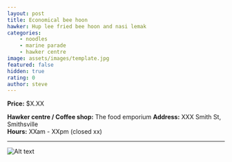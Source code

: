 ```yaml
---
layout: post
title: Economical bee hoon
hawker: Hup lee fried bee hoon and nasi lemak 
categories: 
    - noodles
    - marine parade
    - hawker centre
image: assets/images/template.jpg
featured: false
hidden: true
rating: 0
author: steve
---
```



**Price:** $X.XX  

**Hawker centre / Coffee shop:** The food emporium
**Address:** XXX Smith St, Smithsville  
**Hours:** XXam - XXpm (closed xx)  

***  

![Alt text](/assets/images/image.jpg "description text")